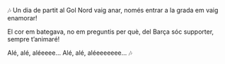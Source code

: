 🎶 Un dia de partit
al Gol Nord vaig anar,
només entrar a la grada
em vaig enamorar!

El cor em bategava,
no em preguntis per què,
del Barça sóc supporter,
sempre t’animaré!

Alé, alé, aléeeee…
Alé, alé, aléeeeeeee… 🎶
